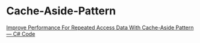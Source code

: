 # Cache-Aside-Pattern
[Improve Performance For Repeated Access Data With Cache-Aside Pattern — C# Code](https://mdarmousa.medium.com/improve-performance-for-repeated-access-datawith-cache-aside-pattern-fb4c4420aaad)
